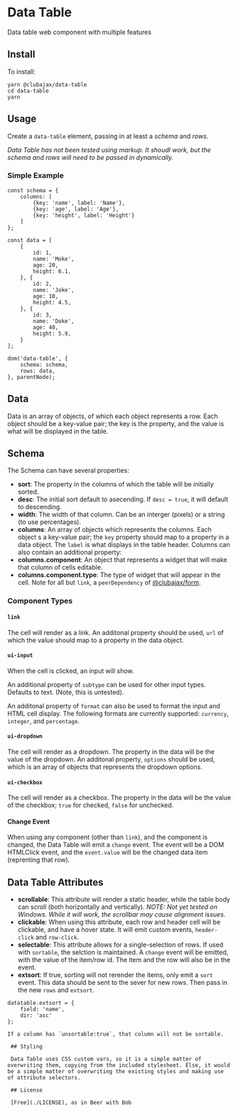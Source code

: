 # Data Table

Data table web component with multiple features

## Install

To install:

    yarn @clubajax/data-table
    cd data-table
    yarn

## Usage

Create a `data-table` element, passing in at least a _schema_ and _rows_.

_Data Table has not been tested using markup. It shoudl work, but the schema and rows will need to be passed in dynamically._

### Simple Example

```
const schema = {
    columns: [
        {key: 'name', label: 'Name'},
        {key: 'age', label: 'Age'},
        {key: 'height', label: 'Height'}
    ]
};

const data = [
    {
        id: 1,
        name: 'Moke',
        age: 20,
        height: 6.1,
    }, {
        id: 2,
        name: 'Joke',
        age: 10,
        height: 4.5,
    }, {
        id: 3,
        name: 'Doke',
        age: 40,
        height: 5.9,
    }
];

dom('data-table', {
    schema: schema,
    rows: data,
}, parentNode);
```

## Data

Data is an array of objects, of which each object represents a row. Each object should be a key-value pair; the key is the property, and the value is what will be displayed in the table.

## Schema

The Schema can have several properties:

 * **sort**: The property in the columns of which the table will be initially sorted.
 * **desc**: The initial sort default to asecending. If `desc = true`, it will default to descending.
 * **width**: The width of that column. Can be an interger (pixels) or a string (to use percentages).  
 * **columns**: An array of objects which represents the columns. Each object s a key-value pair; the `key` property should map to a property in a data object. The `label` is what displays in the table header. Columns can also contain an additional property:
 * **columns.component**: An object that represents a widget that will make that column of cells editable.
 * **columns.component.type**: The type of widget that will appear in the cell. Note for all but `link`, a `peerDependency` of [@clubajax/form](https://github.com/clubajax/form).


### Component Types

#### `link`
The cell will render as a link. An additonal property should be used, `url` of which the value should map to a property in the data object.

#### `ui-input`
When the cell is clicked, an input will show. 

An additional property of `subtype` can be used for other input types. Defaults to text. (Note, this is untested).

An additonal property of `format` can also be used to format the input and HTML cell display. The following formats are currently supported: `currency`, `integer`, and `percentage`.

#### `ui-dropdown`
The cell will render as a dropdown. The property in the data will be the value of the dropdown. An additonal property, `options` should be used, which is an array of objects that represents the dropdown options.

#### `ui-checkbox`
The cell will render as a checkbox. The property in the data will be the value of the checkbox; `true` for checked, `false` for unchecked.

#### Change Event

When using any component (other than `link`), and the component is changed, the Data Table will emit a `change` event. The event will be a DOM HTMLClick event, and the `event.value` will be the changed data item (reprenting that row).

## Data Table Attributes

 * **scrollable**: This attribute will render a static header, while the table body can scroll (both horizontally and vertically). _NOTE: Not yet tested on Windows. While it will work, the scrollbar may cause alignment issues_.
 * **clickable**: When using this attribute, each row and header cell will be clickable, and have a hover state. It will emit custom events, `header-click` and `row-click`. 
 * **selectable**: This attribute allows for a single-selection of rows. If used with `sortable`, the selction is maintained. A `change` event will be emitted, with the value of the item/row id. The item and the row will also be in the event.
* **extsort**: If true, sorting will not rerender the items, only emit a `sort` event. This data should be sent to the sever for new rows. Then pass in the new `rows` and `extsort`. 

```
datatable.extsort = {
    field: 'name',
    dir: 'asc'
};

If a column has `unsortable:true`, that column will not be sortable.

 ## Styling

 Data Table uses CSS custom vars, so it is a simple matter of overwriting them, copying from the included stylesheet. Else, it would be a simple matter of overwriting the existing styles and making use of attribute selectors.

 ## License

 [Free](./LICENSE), as in Beer with Bob
